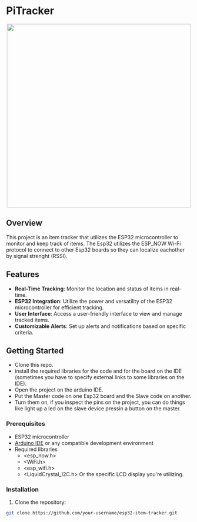 # PiTracker
<div id="header" align="center">
  <img src="https://media.giphy.com/media/v1.Y2lkPTc5MGI3NjExd3dsdWNmYTJ3MzVwYXBtdTFicmplZDZvbGE2d2VwbjVqdDQyZmdsbyZlcD12MV9pbnRlcm5hbF9naWZfYnlfaWQmY3Q9Zw/mFDWuDppjQJjite6FS/giphy.gif" width="500"/>
</div>

## Overview

This project is an item tracker that utilizes the ESP32 microcontroller to monitor and keep track of items. The Esp32 utilizes the ESP_NOW Wi-Fi protocol to connect to other Esp32 boards so they can localize eachother by signal strenght (RSSI).

## Features

- **Real-Time Tracking**: Monitor the location and status of items in real-time.
- **ESP32 Integration**: Utilize the power and versatility of the ESP32 microcontroller for efficient tracking.
- **User Interface**: Access a user-friendly interface to view and manage tracked items.
- **Customizable Alerts**: Set up alerts and notifications based on specific criteria.

## Getting Started
  - Clone this repo.
  - install the required libraries for the code and for the board on the IDE (sometimes you have to specify external links to some libraries on the IDE).
  - Open the project on the arduino IDE.
  - Put the Master code on one Esp32 board and the Slave code on another.
  - Turn them on, if you inspect the pins on the project, you can do things like light up a led on the slave device pressin a button on the master.

### Prerequisites

- ESP32 microcontroller
- [Arduino IDE](https://www.arduino.cc/en/software) or any compatible development environment
- Required libraries
  - <esp_now.h>
  - <WiFi.h>
  - <esp_wifi.h>
  - <LiquidCrystal_I2C.h> Or the specific LCD display you're utilizing.

### Installation

1. Clone the repository:

```bash
git clone https://github.com/your-username/esp32-item-tracker.git
